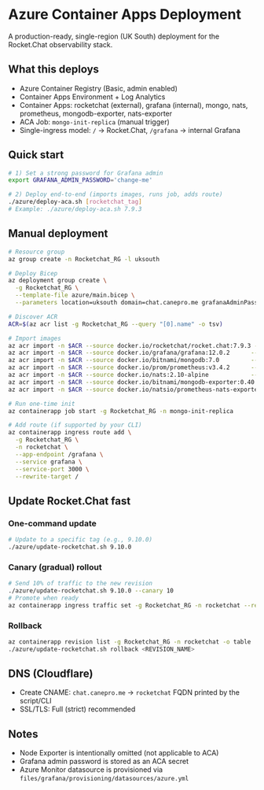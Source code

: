 # Azure Container Apps Deployment

A production-ready, single-region (UK South) deployment for the Rocket.Chat observability stack.

## What this deploys
- Azure Container Registry (Basic, admin enabled)
- Container Apps Environment + Log Analytics
- Container Apps: rocketchat (external), grafana (internal), mongo, nats, prometheus, mongodb-exporter, nats-exporter
- ACA Job: `mongo-init-replica` (manual trigger)
- Single-ingress model: `/` → Rocket.Chat, `/grafana` → internal Grafana

## Quick start
```bash
# 1) Set a strong password for Grafana admin
export GRAFANA_ADMIN_PASSWORD='change-me'

# 2) Deploy end-to-end (imports images, runs job, adds route)
./azure/deploy-aca.sh [rocketchat_tag]
# Example: ./azure/deploy-aca.sh 7.9.3
```

## Manual deployment
```bash
# Resource group
az group create -n Rocketchat_RG -l uksouth

# Deploy Bicep
az deployment group create \
  -g Rocketchat_RG \
  --template-file azure/main.bicep \
  --parameters location=uksouth domain=chat.canepro.me grafanaAdminPassword="$GRAFANA_ADMIN_PASSWORD" rocketchatImageTag="7.9.3"

# Discover ACR
ACR=$(az acr list -g Rocketchat_RG --query "[0].name" -o tsv)

# Import images
az acr import -n $ACR --source docker.io/rocketchat/rocket.chat:7.9.3 --image rocketchat:7.9.3
az acr import -n $ACR --source docker.io/grafana/grafana:12.0.2      --image grafana:latest
az acr import -n $ACR --source docker.io/bitnami/mongodb:7.0         --image mongo:latest
az acr import -n $ACR --source docker.io/prom/prometheus:v3.4.2      --image prometheus:latest
az acr import -n $ACR --source docker.io/nats:2.10-alpine            --image nats:latest
az acr import -n $ACR --source docker.io/bitnami/mongodb-exporter:0.40.0 --image mongodb-exporter:latest
az acr import -n $ACR --source docker.io/natsio/prometheus-nats-exporter:0.14.0 --image nats-exporter:latest

# Run one-time init
az containerapp job start -g Rocketchat_RG -n mongo-init-replica

# Add route (if supported by your CLI)
az containerapp ingress route add \
  -g Rocketchat_RG \
  -n rocketchat \
  --app-endpoint /grafana \
  --service grafana \
  --service-port 3000 \
  --rewrite-target /
```

## Update Rocket.Chat fast

### One-command update
```bash
# Update to a specific tag (e.g., 9.10.0)
./azure/update-rocketchat.sh 9.10.0
```

### Canary (gradual) rollout
```bash
# Send 10% of traffic to the new revision
./azure/update-rocketchat.sh 9.10.0 --canary 10
# Promote when ready
az containerapp ingress traffic set -g Rocketchat_RG -n rocketchat --revision-weight latest=100
```

### Rollback
```bash
az containerapp revision list -g Rocketchat_RG -n rocketchat -o table
./azure/update-rocketchat.sh rollback <REVISION_NAME>
```

## DNS (Cloudflare)
- Create CNAME: `chat.canepro.me` → `rocketchat` FQDN printed by the script/CLI
- SSL/TLS: Full (strict) recommended

## Notes
- Node Exporter is intentionally omitted (not applicable to ACA)
- Grafana admin password is stored as an ACA secret
- Azure Monitor datasource is provisioned via `files/grafana/provisioning/datasources/azure.yml`
